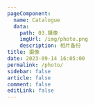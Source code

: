 ```yaml
---
pageComponent:
  name: Catalogue
  data:
    path: 03.摄像
    imgUrl: /img/photo.png
    description: 相片备份
title: 摄像
date: 2023-09-14 16:05:00
permalink: /photo/
sidebar: false
article: false
comment: false
editLink: false
---
```

